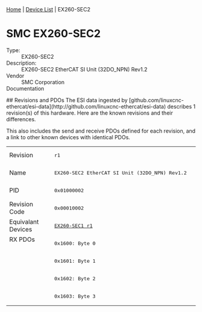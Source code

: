 <div class="nav"><a href="/esi-data">Home</a> | <a href="/esi-data/devices">Device List</a> | EX260-SEC2</div>

#  SMC EX260-SEC2

<dl>
  <dt>Type:</dt><dd>EX260-SEC2</dd>
  <dt>Description:</dt><dd>EX260-SEC2 EtherCAT SI Unit (32DO_NPN) Rev1.2</dd>
  <dt>Vendor</dt><dd>SMC Corporation</dd>
  <dt>Documentation</dt><dd><a href=""></a></dd>
</dl>
## Revisions and PDOs
The ESI data ingested by [github.com/linuxcnc-ethercat/esi-data](http://github.com/linuxcnc-ethercat/esi-data) describes 1 revision(s) of this hardware.  Here are the known revisions and their differences.

This also includes the send and receive PDOs defined for each revision, and a link to other known devices with identical PDOs.

<table>
<tr >
<td class="first">Revision</td>
<td ><pre>r1</pre></td>
</tr>
<tr >
<td class="first">Name</td>
<td ><pre>EX260-SEC2 EtherCAT SI Unit (32DO_NPN) Rev1.2</pre></td>
</tr>
<tr >
<td class="first">PID</td>
<td ><pre>0x01000002</pre></td>
</tr>
<tr >
<td class="first">Revision Code</td>
<td ><pre>0x00010002</pre></td>
</tr>
<tr >
<td class="first">Equivalant Devices</td>
<td ><pre><a href="EX260-SEC1">EX260-SEC1 r1</a></pre></td>
</tr>
<tr class="rxpdo pdosection">
<td class="first" rowspan=4 valign=top>RX PDOs</td>
<td><pre>0x1600: Byte 0</pre></td>
<td></td>
</tr>
<tr class="rxpdo pdosection">
<td ><pre>0x1601: Byte 1</pre></td>
</tr>
<tr class="rxpdo pdosection">
<td ><pre>0x1602: Byte 2</pre></td>
</tr>
<tr class="rxpdo pdosection">
<td ><pre>0x1603: Byte 3</pre></td>
</tr>
</table>
